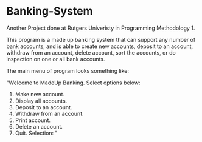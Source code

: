# Banking-System

Another Project done at Rutgers Univeristy in Programming Methodology 1.

This program is a made up banking system that can support any number of bank accounts, and is able to create new accounts, deposit to an account, withdraw from an account, delete account, sort the accounts, or do inspection on one or all bank accounts.

The main menu of program looks something like:

"Welcome to MadeUp Banking. Select options below:
1. Make new account.
2. Display all accounts.
3. Deposit to an account.
4. Withdraw from an account.
5. Print account.
6. Delete an account.
7. Quit.
Selection:  "
